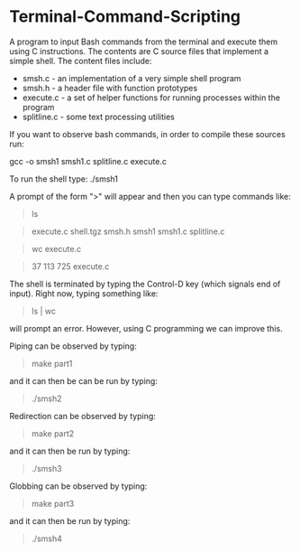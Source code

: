 # Terminal-Command-Scripting

A program to input Bash commands from the terminal and execute them using C instructions.
The contents are C source files that implement a simple shell. The content files include:
- smsh.c - an implementation of a very simple shell program
- smsh.h - a header file with function prototypes
- execute.c - a set of helper functions for running processes within the program
- splitline.c - some text processing utilities

If you want to observe bash commands, in order to compile these sources run:

gcc -o smsh1 smsh1.c splitline.c execute.c

To run the shell type:
./smsh1

A prompt of the form ">" will appear and then you can type commands like:
> ls

> execute.c shell.tgz smsh.h smsh1 smsh1.c splitline.c

> wc execute.c

> 37 113 725 execute.c

The shell is terminated by typing the Control-D key (which signals end of input).
Right now, typing something like:
> ls | wc

will prompt an error. However, using C programming we can improve this.

Piping can be observed by typing:
> make part1

and it can then be can be run by typing:
> ./smsh2

Redirection can be observed by typing:
> make part2

and it can then be run by typing:
> ./smsh3

Globbing can be observed by typing:
> make part3

and it can then be run by typing:
> ./smsh4
